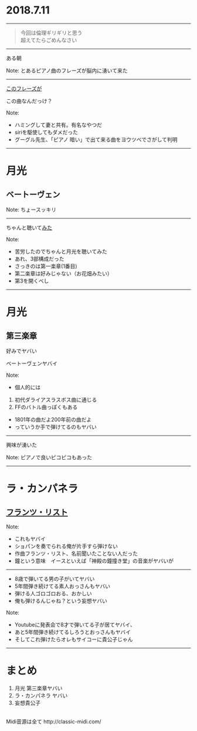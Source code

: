 # 2018.7.11

---

> 今回は倫理ギリギリと思う<br>
> 超えてたらごめんなさい

---

ある朝

Note:
とあるピアノ曲のフレーズが脳内に湧いて来た

---

[このフレーズが](./media/Beethoven_gekko_1_k.mid)

この曲なんだっけ？  <!-- .element: class="fragment" -->

Note:
- ハミングして妻と共有。有名なやつだ
- siriを駆使してもダメだった
- グーグル先生、「ピアノ 暗い」で出て来る曲をヨウツベでさがして判明

---

<!-- .slide: data-background-image="img/6773627_99340094b6_o.jpg" data-background-size="100%" -->
<!-- .slide: style="background-color:rgba(0,0,0,0.5); " -->

# 月光

## ベートーヴェン

Note:
ちょースッキリ

---

<!-- .slide: data-background-image="img/6773627_99340094b6_o.jpg" data-background-size="100%" -->
<!-- .slide: style="background-color:rgba(0,0,0,0.5); " -->

ちゃんと聴いて[みた](./media/Beethoven_gekko_3_k.mid)

Note:
- 苦労したのでちゃんと月光を聴いてみた
- あれ、3部構成だった
- さっきのは第一楽章(1番目)
- 第二楽章は好みじゃない（お花畑みたい）
- 第3を開くべし

---

<!-- .slide: data-background-image="img/6773627_99340094b6_o.jpg" data-background-size="100%" -->
<!-- .slide: style="background-color:rgba(0,0,0,0.5); " -->

# 月光

## 第三楽章

好みでヤバい <!-- .element: class="fragment"  -->

ベートーヴェンヤバイ <!-- .element: class="fragment" -->

Note:
- 個人的には
1. 初代ダライアスラスボス曲に通じる
1. FFのバトル曲っぽくもある
- 1801年の曲だよ200年前の曲だよ
- っていうか手で弾けてるのもヤバい

---

<!-- .slide: data-background-image="img/6773627_99340094b6_o.jpg" data-background-size="100%" -->
<!-- .slide: style="background-color:rgba(0,0,0,0.5); " -->

興味が湧いた

Note:
ピアノで良いピコピコもあった

---

<!-- .slide: data-background-image="img/6773627_99340094b6_o.jpg" data-background-size="100%" -->
<!-- .slide: style="background-color:rgba(0,0,0,0.5); " -->

# ラ・カンパネラ

## [ フランツ・リスト ](./media/Liszt_lacampanella.mid)

Note:
- これもヤバイ
- ショパンを奏でられる俺が片手すら弾けない
- 作曲フランツ・リスト、名前聞いたことない人だった
- 鐘という意味　イースといえば「神殿の鐘撞き堂」の音楽がヤバいが

---

<!-- .slide: data-background-image="img/6773627_99340094b6_o.jpg" data-background-size="100%" -->
<!-- .slide: style="background-color:rgba(0,0,0,0.5); " -->

- 8歳で弾いてる男の子がいてヤバい
- 5年間弾き続けてる素人おっさんもヤバい
- 弾ける人ゴロゴロおる、おかしい
- 俺も弾けるんじゃね？という妄想ヤバい

Note:
- Youtubeに発表会で8才で弾いてる子が居てヤバイ、
- あと5年間弾き続けてるしろうとおっさんもヤバイ
- そしてこれ弾けたらオレもサイコーに貴公子じゃん

---

<!-- .slide: data-background-image="img/6773627_99340094b6_o.jpg" data-background-size="100%" -->
<!-- .slide: style="background-color:rgba(0,0,0,0.5); " -->

# まとめ

1. 月光 第三楽章ヤバい
1. ラ・カンパネラ ヤバい
1. 妄想貴公子

<br>
Midi音源は全て http://classic-midi.com/

